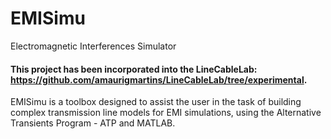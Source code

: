 # EMISimu
Electromagnetic Interferences Simulator

#### This project has been incorporated into the LineCableLab: https://github.com/amaurigmartins/LineCableLab/tree/experimental.

EMISimu is a toolbox designed to assist the user in the task of building complex transmission line models for EMI simulations, using the Alternative Transients Program - ATP and MATLAB.

